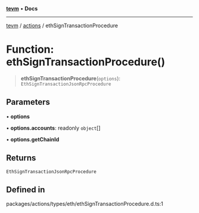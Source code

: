 [**tevm**](../../README.md) • **Docs**

***

[tevm](../../modules.md) / [actions](../README.md) / ethSignTransactionProcedure

# Function: ethSignTransactionProcedure()

> **ethSignTransactionProcedure**(`options`): `EthSignTransactionJsonRpcProcedure`

## Parameters

• **options**

• **options.accounts**: readonly `object`[]

• **options.getChainId**

## Returns

`EthSignTransactionJsonRpcProcedure`

## Defined in

packages/actions/types/eth/ethSignTransactionProcedure.d.ts:1
